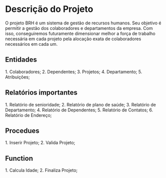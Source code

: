 <h1> Descrição do Projeto </h1>
  O projeto  BRH é um sistema de gestão de recursos humanos. Seu objetivo é permitir a gestão dos colaboradores e departamentos da empresa. Com isso, conseguiremos futuramente dimensionar melhor a força de trabalho necessária em cada projeto pela alocação exata de colaboradores necessários em cada um.
  
<h2> Entidades </h2>
1. Colaboradores;
2. Dependentes;
3. Projetos;
4. Departamento;
5. Atribuições;

<h2> Relatórios importantes </h2>
1. Relatório de senioridade;
2. Relatório de plano de saúde;
3. Relatório de Departamento;
4. Relatório de Dependentes;
5. Relatório de Contatos;
6. Relatório de Endereço;

<h2> Procedues </h2>
1. Inserir Projeto;
2. Valida Projeto;

<h2> Function </h2>
1. Calcula Idade;
2. Finaliza Projeto;
